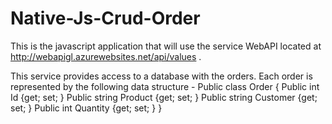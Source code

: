 Native-Js-Crud-Order
====================

This is the javascript application that will use the service WebAPI located at http://webapigl.azurewebsites.net/api/values .

This service provides access to a database with the orders. Each order is represented by the following data structure -
Public class Order
{
  Public int Id {get; set; }
  Public string Product {get; set; }
  Public string Customer {get; set; }
  Public int Quantity {get; set; }
}
